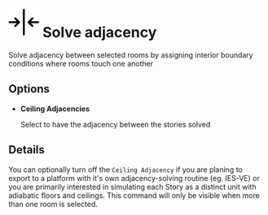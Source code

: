 # ![](../../.gitbook/assets/solve-adjacency.svg) Solve adjacency

Solve adjacency between selected rooms by assigning interior boundary conditions where rooms touch one another

## Options

* **Ceiling Adjacencies**

  Select to have the adjacency between the stories solved

## Details

You can optionally turn off the `Ceiling Adjacency` if you are planing to export to a platform with it's own adjacency-solving routine (eg. IES-VE) or you are primarily interested in simulating each Story as a distinct unit with adiabatic floors and ceilings. This command will only be visible when more than one room is selected.